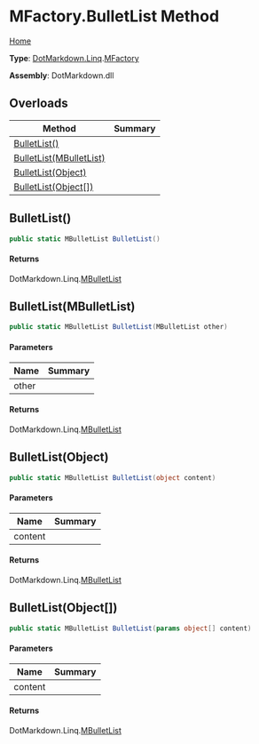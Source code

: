 # MFactory\.BulletList Method

[Home](../../../../README.md)

**Type**: [DotMarkdown.Linq](../../README.md)\.[MFactory](../README.md)

**Assembly**: DotMarkdown\.dll

## Overloads

| Method | Summary |
| ------ | ------- |
| [BulletList()](#DotMarkdown_Linq_MFactory_BulletList) | |
| [BulletList(MBulletList)](#DotMarkdown_Linq_MFactory_BulletList_DotMarkdown_Linq_MBulletList_) | |
| [BulletList(Object)](#DotMarkdown_Linq_MFactory_BulletList_System_Object_) | |
| [BulletList(Object\[\])](#DotMarkdown_Linq_MFactory_BulletList_System_Object___) | |

## BulletList\(\)<a name="DotMarkdown_Linq_MFactory_BulletList"></a>

```csharp
public static MBulletList BulletList()
```

#### Returns

DotMarkdown\.Linq\.[MBulletList](../../MBulletList/README.md)

## BulletList\(MBulletList\)<a name="DotMarkdown_Linq_MFactory_BulletList_DotMarkdown_Linq_MBulletList_"></a>

```csharp
public static MBulletList BulletList(MBulletList other)
```

#### Parameters

| Name | Summary |
| ---- | ------- |
| other | |

#### Returns

DotMarkdown\.Linq\.[MBulletList](../../MBulletList/README.md)

## BulletList\(Object\)<a name="DotMarkdown_Linq_MFactory_BulletList_System_Object_"></a>

```csharp
public static MBulletList BulletList(object content)
```

#### Parameters

| Name | Summary |
| ---- | ------- |
| content | |

#### Returns

DotMarkdown\.Linq\.[MBulletList](../../MBulletList/README.md)

## BulletList\(Object\[\]\)<a name="DotMarkdown_Linq_MFactory_BulletList_System_Object___"></a>

```csharp
public static MBulletList BulletList(params object[] content)
```

#### Parameters

| Name | Summary |
| ---- | ------- |
| content | |

#### Returns

DotMarkdown\.Linq\.[MBulletList](../../MBulletList/README.md)

